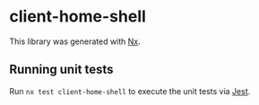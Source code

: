 # client-home-shell

This library was generated with [Nx](https://nx.dev).

## Running unit tests

Run `nx test client-home-shell` to execute the unit tests via [Jest](https://jestjs.io).
